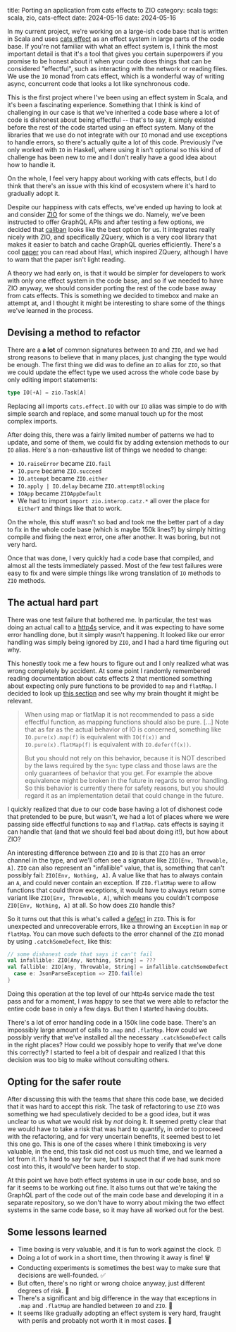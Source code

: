 title: Porting an application from cats effects to ZIO
category: scala
tags: scala, zio, cats-effect
date: 2024-05-16
date: 2024-05-16

In my current project, we're working on a large-ish code base that is written in
Scala and uses [cats effect](https://typelevel.org/cats-effect/) as an effect
system in large parts of the code base. If you're not familiar with what an
effect system is, I think the most important detail is that it's a tool that
gives you certain superpowers if you promise to be honest about it when your
code does things that can be considered "effectful", such as interacting with
the network or reading files. We use the `IO` monad from cats effect, which is a
wonderful way of writing async, concurrent code that looks a lot like
synchronous code.

This is the first project where I've been using an effect system in Scala, and
it's been a fascinating experience. Something that I think is kind of
challenging in our case is that we've inherited a code base where a lot of
code is dishonest about being effectful -- that's to say, it simply existed before
the rest of the code started using an effect system. Many of the libraries
that we use do not integrate with our `IO` monad and use exceptions to handle
errors, so there's actually quite a lot of this code. Previously I've only worked with
`IO` in Haskell, where using it isn't optional so this kind of challenge has been
new to me and I don't really have a good idea about how to handle it.

On the whole, I feel very happy about working with cats effects, but I do think
that there's an issue with this kind of ecosystem where it's hard to gradually
adopt it.

Despite our happiness with cats effects, we've ended up having to look at and
consider [ZIO](https://zio.dev/) for some of the things we do. Namely, we've
been instructed to offer GraphQL APIs and after testing a few options, we decided
that [caliban](https://ghostdogpr.github.io/caliban/) looks like the best option
for us. It integrates really nicely with ZIO, and specifically ZQuery, which is
a very cool library that makes it easier to batch and cache GraphQL queries
efficiently. There's a cool [paper](http://simonmar.github.io/bib/papers/haxl-icfp14.pdf)
you can read about Haxl, which inspired ZQuery, although I have to warn that
the paper isn't light reading.

A theory we had early on, is that it would be simpler for developers to work
with only one effect system in the code base, and so if we needed to have ZIO
anyway, we should consider porting the rest of the code base away from cats effects.
This is something we decided to timebox and make an attempt at, and I thought it
might be interesting to share some of the things we've learned in the process.

## Devising a method to refactor

There are a **a lot** of common signatures between `IO` and `ZIO`, and we had
strong reasons to believe that in many places, just changing the type would be
enough. The first thing we did was to define an `IO` alias for `ZIO`, so that
we could update the effect type we used across the whole code base by only editing
import statements:

```scala
type IO[+A] = zio.Task[A]
```

Replacing all imports `cats.effect.IO` with our `IO` alias was simple to do with
simple search and replace, and some manual touch up for the most complex imports.

After doing this, there was a fairly limited number of patterns we had to update,
and some of them, we could fix by adding extension methods to our `IO` alias. Here's
a non-exhaustive list of things we needed to change:

- `IO.raiseError` became `ZIO.fail`
- `IO.pure` became `ZIO.succeed`
- `IO.attempt` became `ZIO.either`
- `IO.apply | IO.delay` became `ZIO.attemptBlocking`
- `IOApp` became `ZIOAppDefault`
- We had to import `import zio.interop.catz.*` all over the place for `EitherT` and
  things like that to work.

On the whole, this stuff wasn't so bad and took me the better part of a day to fix
in the whole code base (which is maybe 150k lines?) by simply hitting compile and
fixing the next error, one after another. It was boring, but not very hard.

Once that was done, I very quickly had a code base that compiled, and almost all
the tests immediately passed. Most of the few test failures were easy to fix and
were simple things like wrong translation of `IO` methods to `ZIO` methods.

## The actual hard part

There was one test failure that bothered me. In particular, the test was doing an
actual call to a [http4s](https://http4s.org/) service, and it was expecting to
have some error handling done, but it simply wasn't happening. It looked like our
error handling was simply being ignored by `ZIO`, and I had a hard time figuring
out why.

This honestly took me a few hours to figure out and I only realized what
was wrong completely by accident. At some point I randomly remembered reading
documentation about cats effects 2 that mentioned something about expecting only
pure functions to be provided to `map` and `flatMap`. I decided to look up
[this section](https://typelevel.org/cats-effect/docs/2.x/datatypes/io#use-pure-functions-in-map--flatmap)
and see why my brain thought it might be relevant.

> When using map or flatMap it is not recommended to pass a side effectful function,
> as mapping functions should also be pure.
> [...]
> Note that as far as the actual behavior of IO is concerned, something like
> `IO.pure(x).map(f)` is equivalent with `IO(f(x))` and `IO.pure(x).flatMap(f)` is
> equivalent with `IO.defer(f(x))`.
>
> But you should not rely on this behavior, because it is NOT described by the
> laws required by the `Sync` type class and those laws are the only guarantees
> of behavior that you get. For example the above equivalence might be broken
> in the future in regards to error handling. So this behavior is currently
> there for safety reasons, but you should regard it as an implementation
> detail that could change in the future.

I quickly realized that due to our code base having a lot of dishonest code that
pretended to be pure, but wasn't, we had a lot of places where we were passing
side effectful functions to `map` and `flatMap`. cats effects is saying it can
handle that (and that we should feel bad about doing it!), but how about ZIO?

An interesting difference between `ZIO` and `IO` is that `ZIO` has an error
channel in the type, and we'll often see a signature like `ZIO[Env, Throwable, A]`.
`ZIO` can also represent an "infallible" value, that is, something that can't
possibly fail: `ZIO[Env, Nothing, A]`. A value like that has to always contain
an `A`, and could never contain an exception. If `ZIO.flatMap` were to allow
functions that could throw exceptions, it would have to always return some variant
like `ZIO[Env, Throwable, A]`, which means you couldn't compose `ZIO[Env, Nothing, A]`
at all. So how does `ZIO` handle this?

So it turns out that this is what's called a
[defect](https://zio.dev/reference/error-management/types/defects/) in `ZIO`. This
is for unexpected and unrecoverable errors, like a throwing an `Exception` in `map` or
`flatMap`. You can move such defects to the error channel of the `ZIO` monad by using
`.catchSomeDefect`, like this:

```scala
// some dishonest code that says it can't fail
val infallible: ZIO[Any, Nothing, String] = ???
val fallible: ZIO[Any, Throwable, String] = infallible.catchSomeDefect {
  case e: JsonParseException => ZIO.fail(e)
}
```

Doing this operation at the top level of our http4s service made the test pass
and for a moment, I was happy to see that we were able to refactor the entire code
base in only a few days. But then I started having doubts.

There's a lot of error handling code in a 150k line code base. There's an impossibly
large amount of calls to `.map` and `.flatMap`. How could we possibly verify that
we've installed all the necessary `.catchSomeDefect` calls in the right places? How
could we possibly hope to verify that we've done this correctly? I started to feel
a bit of despair and realized I that this decision was too big to make without
consulting others.

## Opting for the safer route

After discussing this with the teams that share this code base, we decided that it
was hard to accept this risk. The task of refactoring to use `ZIO` was something we had
speculatively decided to be a good idea, but it was unclear to us what we would risk by
_not_ doing it. It seemed pretty clear that we would have to take a risk that was hard to
quantify, in order to proceed with the refactoring, and for very uncertain benefits, it
seemed best to let this one go. This is one of the cases where I think timeboxing is very
valuable, in the end, this task did not cost us much time, and we learned a lot from it.
It's hard to say for sure, but I suspect that if we had sunk more cost into this, it
would've been harder to stop.

At this point we have both effect systems in use in our code base, and so far it seems
to be working out fine. It also turns out that we're taking the GraphQL part of the code
out of the main code base and developing it in a separate repository, so we don't have
to worry about mixing the two effect systems in the same code base, so it may have all
worked out for the best.

## Some lessons learned

- Time boxing is very valuable, and it is fun to work against the clock. ⏰
- Doing a lot of work in a short time, then throwing it away is fine! 🗑️
- Conducting experiments is sometimes the best way to make sure that decisions are
  well-founded. ✅
- But often, there's no right or wrong choice anyway, just different degrees of risk. 🎲
- There's a significant and big difference in the way that exceptions in `.map` and
  `.flatMap` are handled between `IO` and `ZIO`. 🤔
- It seems like gradually adopting an effect system is very hard, fraught with perils
  and probably not worth it in most cases. 🤔
